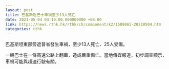```yaml
---
layout: post
title: 巴基斯坦巴士車禍至少13人死亡
date: 2021-05-04 04:10:00.000000000 +08:00
link: https://news.rthk.hk/rthk/ch/component/k2/1589065-20210504.htm
categories: rthk
---
```


巴基斯坦東部旁遮普省發生車禍，至少13人死亡、25人受傷。

一輛巴士在一條高速公路上翻車，造成嚴重傷亡。當地傳媒報道，初步調查顯示，車禍可能與超速行駛有關。
